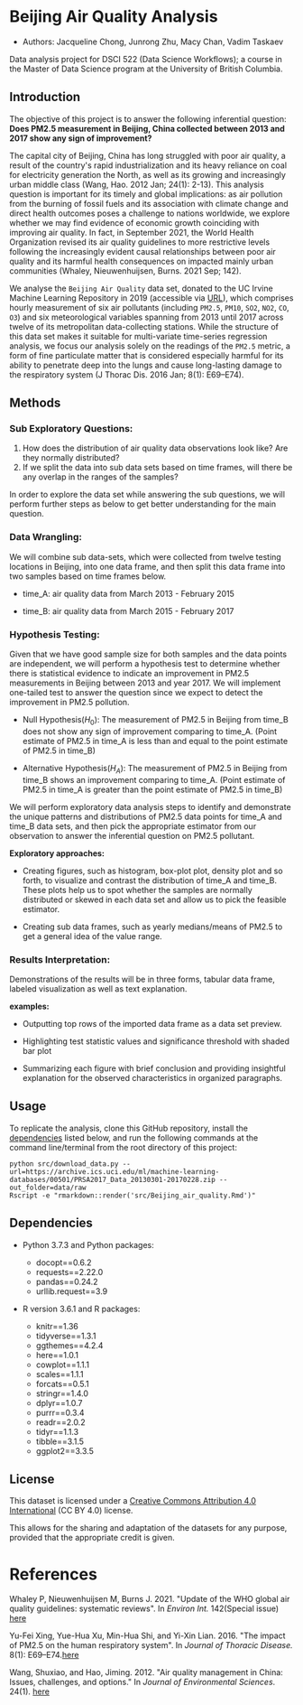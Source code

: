 # Beijing Air Quality Analysis

-   Authors: Jacqueline Chong, Junrong Zhu, Macy Chan, Vadim Taskaev

Data analysis project for DSCI 522 (Data Science Workflows); a course in the Master of Data Science program at the University of British Columbia.

## Introduction

The objective of this project is to answer the following inferential question: **Does PM2.5 measurement in Beijing, China collected between 2013 and 2017 show any sign of improvement?**

The capital city of Beijing, China has long struggled with poor air quality, a result of the country's rapid industrialization and its heavy reliance on coal for electricity generation the North, as well as its growing and increasingly urban middle class (Wang, Hao. 2012 Jan; 24(1): 2-13). This analysis question is important for its timely and global implications: as air pollution from the burning of fossil fuels and its association with climate change and direct health outcomes poses a challenge to nations worldwide, we explore whether we may find evidence of economic growth coinciding with improving air quality. In fact, in September 2021, the World Health Organization revised its air quality guidelines to more restrictive levels following the increasingly evident causal relationships between poor air quality and its harmful health consequences on impacted mainly urban communities (Whaley, Nieuwenhuijsen, Burns. 2021 Sep; 142).

We analyse the `Beijing Air Quality` data set, donated to the UC Irvine Machine Learning Repository in 2019 (accessible via [URL](https://archive-beta.ics.uci.edu/ml/datasets/beijing+multi+site+air+quality+data)), which comprises hourly measurement of six air pollutants (including `PM2.5`, `PM10`, `SO2`, `NO2`, `CO`, `O3`) and six meteorological variables spanning from 2013 until 2017 across twelve of its metropolitan data-collecting stations. While the structure of this data set makes it suitable for multi-variate time-series regression analysis, we focus our analysis solely on the readings of the `PM2.5` metric, a form of fine particulate matter that is considered especially harmful for its ability to penetrate deep into the lungs and cause long-lasting damage to the respiratory system (J Thorac Dis. 2016 Jan; 8(1): E69–E74).

## Methods

### Sub Exploratory Questions:

1.  How does the distribution of air quality data observations look like? Are they normally distributed?
2.  If we split the data into sub data sets based on time frames, will there be any overlap in the ranges of the samples?

In order to explore the data set while answering the sub questions, we will perform further steps as below to get better understanding for the main question.

### **Data Wrangling:**

We will combine sub data-sets, which were collected from twelve testing locations in Beijing, into one data frame, and then split this data frame into two samples based on time frames below.

-   time_A: air quality data from March 2013 - February 2015

-   time_B: air quality data from March 2015 - February 2017

### **Hypothesis Testing:**

Given that we have good sample size for both samples and the data points are independent, we will perform a hypothesis test to determine whether there is statistical evidence to indicate an improvement in PM2.5 measurements in Beijing between 2013 and year 2017. We will implement one-tailed test to answer the question since we expect to detect the improvement in PM2.5 pollution.

-   Null Hypothesis(*H*<sub>0</sub>): The measurement of PM2.5 in 
    Beijing from time_B does not show any sign of improvement comparing 
    to time_A. (Point estimate of PM2.5 in time_A is less than and equal to the 
    point estimate of PM2.5 in time_B)

-   Alternative Hypothesis(*H*<sub>*A*</sub>): The measurement of PM2.5 in 
    Beijing from time_B shows an improvement comparing to time_A. 
    (Point estimate of PM2.5 in time_A is greater than the point estimate of 
    PM2.5 in time_B)

We will perform exploratory data analysis steps to identify and demonstrate the unique patterns and distributions of PM2.5 data points for time_A and time_B data sets, and then pick the appropriate estimator from our observation to answer the inferential question on PM2.5 pollutant.

**Exploratory approaches:**

-   Creating figures, such as histogram, box-plot plot, density plot and so 
    forth, to visualize and contrast the distribution of time_A and time_B. 
    These plots help us to spot whether the samples are normally distributed or
    skewed in each data set and allow us to pick the feasible estimator.

-   Creating sub data frames, such as yearly medians/means of PM2.5 to get a 
    general idea of the value range.

### **Results Interpretation:**

Demonstrations of the results will be in three forms, tabular data frame, labeled visualization as well as text explanation.

**examples:**

-   Outputting top rows of the imported data frame as a data set preview.

-   Highlighting test statistic values and significance threshold with shaded bar plot

-   Summarizing each figure with brief conclusion and providing insightful explanation for the observed characteristics in organized paragraphs.

## Usage

To replicate the analysis, clone this GitHub repository, install the [dependencies](#dependencies) listed below, and run the following commands at the command line/terminal from the root directory of this project:

    python src/download_data.py --url=https://archive.ics.uci.edu/ml/machine-learning-databases/00501/PRSA2017_Data_20130301-20170228.zip --out_folder=data/raw
    Rscript -e "rmarkdown::render('src/Beijing_air_quality.Rmd')"

## Dependencies

-   Python 3.7.3 and Python packages:

    -   docopt==0.6.2
    -   requests==2.22.0
    -   pandas==0.24.2
    -   urllib.request==3.9

-   R version 3.6.1 and R packages:

    -   knitr==1.36
    -   tidyverse==1.3.1
    -   ggthemes==4.2.4
    -   here==1.0.1
    -   cowplot==1.1.1
    -   scales==1.1.1
    -   forcats==0.5.1
    -   stringr==1.4.0
    -   dplyr==1.0.7
    -   purrr==0.3.4
    -   readr==2.0.2
    -   tidyr==1.1.3
    -   tibble==3.1.5
    -   ggplot2==3.3.5

## License

This dataset is licensed under a [Creative Commons Attribution 4.0 International](https://creativecommons.org/licenses/by/4.0/legalcode) (CC BY 4.0) license.

This allows for the sharing and adaptation of the datasets for any purpose, provided that the appropriate credit is given.

# References

Whaley P, Nieuwenhuijsen M, Burns J. 2021. "Update of the WHO global air quality guidelines: systematic reviews". In *Environ Int.* 142(Special issue) [here](https://www.sciencedirect.com/journal/environment-international/special-issue/10MTC4W8FXJ)

Yu-Fei Xing, Yue-Hua Xu, Min-Hua Shi, and Yi-Xin Lian. 2016. "The impact of PM2.5 on the human respiratory system". In *Journal of Thoracic Disease.* 8(1): E69–E74.[here](https://www.ncbi.nlm.nih.gov/pmc/articles/PMC4740125/)

Wang, Shuxiao, and Hao, Jiming. 2012. "Air quality management in China: Issues, challenges, and options." In *Journal of Environmental Sciences*. 24(1). [here](https://www.sciencedirect.com/science/article/abs/pii/S1001074211607249)

